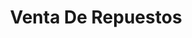 ---
title: "Venta De Repuestos"
url: /chorrillos/venta-de-repuestos/
shop: reparación de automóviles
---